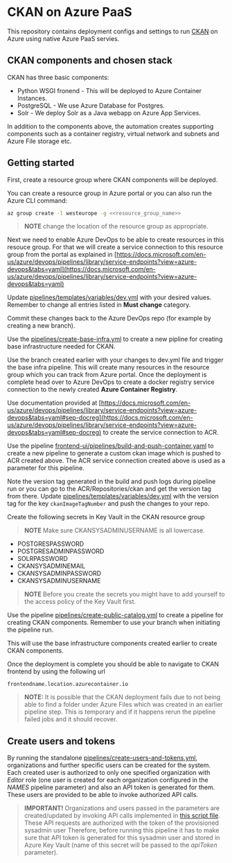 # CKAN on Azure PaaS

This repository contains deployment configs and settings to run [CKAN](https://ckan.org/) on Azure using native Azure PaaS servies.

## CKAN components and chosen stack

CKAN has three basic components:

* Python WSGI fronend - This will be deployed to Azure Container Instances.
* PostgreSQL - We use Azure Database for Postgres.
* Solr - We deploy Solr as a Java webapp on Azure App Services.

In addition to the components above, the automation creates supporting components such as a container registry, virtual network and subnets and Azure File storage etc.

## Getting started

First, create a resource group where CKAN components will be deployed.

You can create a resource group in Azure portal or you can also run the Azure CLI command:

```bash
az group create -l westeurope -g <<resource_group_name>>
```

>**NOTE** change the location of the resource group as appropriate.

Next we need to enable Azure DevOps to be able to create resources in this resouce group. For that we will create a service connection to this resource group from the portal as explained in [https://docs.microsoft.com/en-us/azure/devops/pipelines/library/service-endpoints?view=azure-devops&tabs=yaml](https://docs.microsoft.com/en-us/azure/devops/pipelines/library/service-endpoints?view=azure-devops&tabs=yaml)

Update [pipelines/templates/variables/dev.yml](pipelines/templates/variables/dev.yml) with your desired values. Remember to change all entries listed in **Must change** category.

Commit these changes back to the Azure DevOps repo (for example by creating a new branch).

Use the [pipelines/create-base-infra.yml](pipelines/create-base-infra.yml) to create a new pipline for creating base infrastructure needed for CKAN.

Use the branch created earlier with your changes to dev.yml file and trigger the base infra pipeline. This will create many resources in the resource group which you can track from Azure portal. Once the deployment is complete head over to Azure DevOps to create a docker registry service connection to the newly created **Azure Container Registry**.

Use documentation provided at [https://docs.microsoft.com/en-us/azure/devops/pipelines/library/service-endpoints?view=azure-devops&tabs=yaml#sep-docreg](https://docs.microsoft.com/en-us/azure/devops/pipelines/library/service-endpoints?view=azure-devops&tabs=yaml#sep-docreg) to create the service connection to ACR.

Use the pipeline [frontend-ui/pipelines/build-and-push-container.yaml](frontend-ui/pipelines/build-and-push-container.yaml) to create a new pipeline to generate a custom ckan image which is pushed to ACR created above. The ACR service connection created above is used as a parameter for this pipeline.

Note the version tag generated in the build and push logs during pipeline run or you can go to the ACR/Repositories/ckan and get the version tag from there. Update [pipelines/templates/variables/dev.yml](pipelines/templates/variables/dev.yml) with the version tag for the key ``ckanImageTagNumber`` and push the changes to your repo.

Create the following secrets in Key Vault in the CKAN resource group

> **NOTE** Make sure CKANSYSADMINUSERNAME is all lowercase.

* POSTGRESPASSWORD
* POSTGRESADMINPASSWORD
* SOLRPASSWORD
* CKANSYSADMINEMAIL
* CKANSYSADMINPASSWORD
* CKANSYSADMINUSERNAME

> **NOTE** Before you create the secrets you might have to add yourself to the access policy of the Key Vault first.

Use the pipeline [pipelines/create-public-catalog.yml](pipelines/create-public-catalog.yml) to create a pipeline for creating CKAN components. Remember to use your branch when initiating the pipeline run.

This will use the base infrastructure components created earlier to create CKAN components.

Once the deployment is complete you should be able to navigate to CKAN frontend by using the following url

``
frontendname.location.azurecontainer.io
``

>**NOTE:** It is possible that the CKAN deployment fails due to not being able to find a folder under Azure Files which was created in an earlier pipeline step. This is temporary and if it happens rerun the pipeline failed jobs and it should recover.

## Create users and tokens

By running the standalone [pipelines/create-users-and-tokens.yml](pipelines/create-users-and-tokens.yml), organizations and further specific users can be created for the system. Each created user is authorized to only one specified organization with *Editor* role (one user is created for each organization configured in the *NAMES* pipeline parameter) and also an API token is generated for them. These users are provided to be able to invoke authorized API calls.

> **IMPORTANT!** Organizations and users passed in the parameters are created/updated by invoking API calls implemented in [this script file](scripts/environment/new-ckanorganduser.ps1). These API requests are authorized with the token of the provisioned sysadmin user Therefore, before running this pipeline it has to make sure that API token is generated for this sysadmin user and stored in Azure Key Vault (name of this secret will be passed to the *apiToken* parameter).
